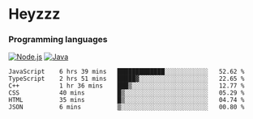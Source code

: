 # Heyzzz  

### Programming languages  

[![Node.js](https://img.shields.io/badge/-Node.js-262626?style=for-the-badge)](https://nodejs.org)
[![Java](https://img.shields.io/badge/-Java-262626?style=for-the-badge)](https://java.com)

<!--START_SECTION:waka-->

```text
JavaScript    6 hrs 39 mins   █████████████░░░░░░░░░░░░   52.62 %
TypeScript    2 hrs 51 mins   █████▓░░░░░░░░░░░░░░░░░░░   22.65 %
C++           1 hr 36 mins    ███▒░░░░░░░░░░░░░░░░░░░░░   12.77 %
CSS           40 mins         █▒░░░░░░░░░░░░░░░░░░░░░░░   05.29 %
HTML          35 mins         █▒░░░░░░░░░░░░░░░░░░░░░░░   04.74 %
JSON          6 mins          ▒░░░░░░░░░░░░░░░░░░░░░░░░   00.80 %
```

<!--END_SECTION:waka-->
